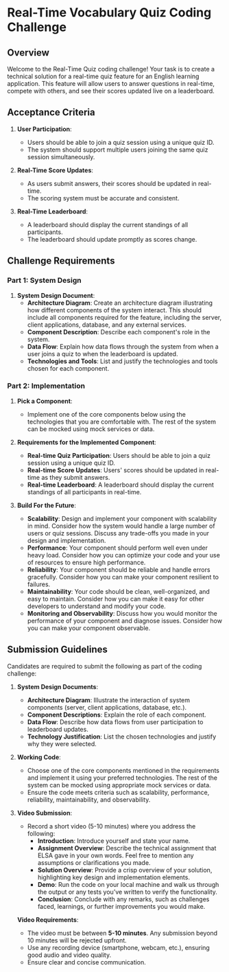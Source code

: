 # Real-Time Vocabulary Quiz Coding Challenge

## Overview

Welcome to the Real-Time Quiz coding challenge! Your task is to create a technical solution for a real-time quiz feature for an English learning application. This feature will allow users to answer questions in real-time, compete with others, and see their scores updated live on a leaderboard.

## Acceptance Criteria

1. **User Participation**:
   - Users should be able to join a quiz session using a unique quiz ID.
   - The system should support multiple users joining the same quiz session simultaneously.

2. **Real-Time Score Updates**:
   - As users submit answers, their scores should be updated in real-time.
   - The scoring system must be accurate and consistent.

3. **Real-Time Leaderboard**:
   - A leaderboard should display the current standings of all participants.
   - The leaderboard should update promptly as scores change.

## Challenge Requirements

### Part 1: System Design

1. **System Design Document**:
   - **Architecture Diagram**: Create an architecture diagram illustrating how different components of the system interact. This should include all components required for the feature, including the server, client applications, database, and any external services.
   - **Component Description**: Describe each component's role in the system.
   - **Data Flow**: Explain how data flows through the system from when a user joins a quiz to when the leaderboard is updated.
   - **Technologies and Tools**: List and justify the technologies and tools chosen for each component.

### Part 2: Implementation

1. **Pick a Component**:
   - Implement one of the core components below using the technologies that you are comfortable with. The rest of the system can be mocked using mock services or data.

2. **Requirements for the Implemented Component**:
   - **Real-time Quiz Participation**: Users should be able to join a quiz session using a unique quiz ID.
   - **Real-time Score Updates**: Users' scores should be updated in real-time as they submit answers.
   - **Real-time Leaderboard**: A leaderboard should display the current standings of all participants in real-time.

3. **Build For the Future**:
   - **Scalability**: Design and implement your component with scalability in mind. Consider how the system would handle a large number of users or quiz sessions. Discuss any trade-offs you made in your design and implementation.
   - **Performance**: Your component should perform well even under heavy load. Consider how you can optimize your code and your use of resources to ensure high performance.
   - **Reliability**: Your component should be reliable and handle errors gracefully. Consider how you can make your component resilient to failures.
   - **Maintainability**: Your code should be clean, well-organized, and easy to maintain. Consider how you can make it easy for other developers to understand and modify your code.
   - **Monitoring and Observability**: Discuss how you would monitor the performance of your component and diagnose issues. Consider how you can make your component observable.

## Submission Guidelines

Candidates are required to submit the following as part of the coding challenge:

1. **System Design Documents**:
   - **Architecture Diagram**: Illustrate the interaction of system components (server, client applications, database, etc.).
   - **Component Descriptions**: Explain the role of each component.
   - **Data Flow**: Describe how data flows from user participation to leaderboard updates.
   - **Technology Justification**: List the chosen technologies and justify why they were selected.

2. **Working Code**:
   - Choose one of the core components mentioned in the requirements and implement it using your preferred technologies. The rest of the system can be mocked using appropriate mock services or data.
   - Ensure the code meets criteria such as scalability, performance, reliability, maintainability, and observability.

3. **Video Submission**:
   - Record a short video (5-10 minutes) where you address the following:
     - **Introduction**: Introduce yourself and state your name.
     - **Assignment Overview**: Describe the technical assignment that ELSA gave in your own words. Feel free to mention any assumptions or clarifications you made.
     - **Solution Overview**: Provide a crisp overview of your solution, highlighting key design and implementation elements.
     - **Demo**: Run the code on your local machine and walk us through the output or any tests you’ve written to verify the functionality.
     - **Conclusion**: Conclude with any remarks, such as challenges faced, learnings, or further improvements you would make.

   **Video Requirements**:
   - The video must be between **5-10 minutes**. Any submission beyond 10 minutes will be rejected upfront.
   - Use any recording device (smartphone, webcam, etc.), ensuring good audio and video quality.
   - Ensure clear and concise communication.